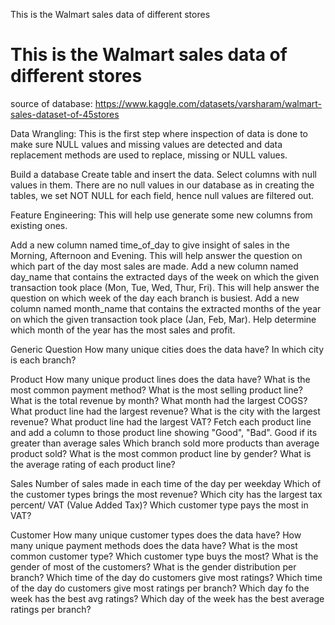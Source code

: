 This is the Walmart sales data of different stores 
# This is the Walmart sales data of different stores 

source of database: https://www.kaggle.com/datasets/varsharam/walmart-sales-dataset-of-45stores


Data Wrangling: This is the first step where inspection of data is done to make sure NULL values and missing values are detected and data replacement methods are used to replace, missing or NULL values.

Build a database
Create table and insert the data.
Select columns with null values in them. There are no null values in our database as in creating the tables, we set NOT NULL for each field, hence null values are filtered out.

Feature Engineering: This will help use generate some new columns from existing ones.

Add a new column named time_of_day to give insight of sales in the Morning, Afternoon and Evening. This will help answer the question on which part of the day most sales are made.
Add a new column named day_name that contains the extracted days of the week on which the given transaction took place (Mon, Tue, Wed, Thur, Fri). This will help answer the question on which week of the day each branch is busiest.
Add a new column named month_name that contains the extracted months of the year on which the given transaction took place (Jan, Feb, Mar). Help determine which month of the year has the most sales and profit.


Generic Question
How many unique cities does the data have?
In which city is each branch?


Product
How many unique product lines does the data have?
What is the most common payment method?
What is the most selling product line?
What is the total revenue by month?
What month had the largest COGS?
What product line had the largest revenue?
What is the city with the largest revenue?
What product line had the largest VAT?
Fetch each product line and add a column to those product line showing "Good", "Bad". Good if its greater than average sales
Which branch sold more products than average product sold?
What is the most common product line by gender?
What is the average rating of each product line?


Sales
Number of sales made in each time of the day per weekday
Which of the customer types brings the most revenue?
Which city has the largest tax percent/ VAT (Value Added Tax)?
Which customer type pays the most in VAT?


Customer
How many unique customer types does the data have?
How many unique payment methods does the data have?
What is the most common customer type?
Which customer type buys the most?
What is the gender of most of the customers?
What is the gender distribution per branch?
Which time of the day do customers give most ratings?
Which time of the day do customers give most ratings per branch?
Which day fo the week has the best avg ratings?
Which day of the week has the best average ratings per branch?
